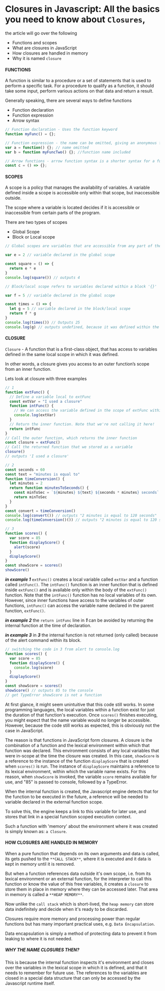 # Closures in Javascript: All the basics you need to know about `Closures`,

the article will go over the following

- Functions and scopes
- What are closures in JavaScript
- How closures are handled in memory
- Why it is named `closure`

#### FUNCTIONS

A function is similar to a procedure or a set of statements that is used to perform a specific task. For a procedure to qualify as a function, it should take some input, perform various actions on that data and return a result.

Generally speaking, there are several ways to define functions

- Function declaration
- Function expression
- Arrow syntax

```javascript
// Function daclaration - Uses the function keyword
function myFunc() = {};

// Function expression - the name can be omitted, giving an anonymous function
var a = function() {}; // name omitted
var b = function myFuncTwo() {}; //function name included

// Arrow functions - arrow function syntax is a shorter syntax for a function expression
const c = () => {};
```

#### SCOPES

A scope is a policy that manages the availability of variables. A variable defined inside a scope is accessible only within that scope, but inaccessible outside.

The scope where a variable is located decides if it is accessible or inaccessible from certain parts of the program.

There are two types of scopes

- Global Scope
- Block or Local scope

```javascript
// Global scopes are variables that are accessible from any part of the program

var e = 2 // variable declared in the global scope

const square = () => {
  return e * e
}
console.log(square()) // outputs 4

// Block/local scope refers to variables declared within a block '{}'

var f = 5 // variable declared in the global scope

const times = () => {
  let g = 5 // variable declared in the block/local scope
  return f * g
}
console.log(times()) // Outputs 25
console.log(g) // outputs undefined, because it was defined within the times function.
```

#### CLOSURE

`Closure` - A function that is a first-class object, that has access to variables defined in the same local scope in which it was defined.

In other words, a closure gives you access to an outer function’s scope from an inner function.

Lets look at closure with three examples

```javascript
// 1
function extFunc() {
  // Define a variable local to extFunc
  const extVar = "I used a closure"
  function intFunc() {
    // We can access the variable defined in the scope of extFunc within inFunc
    console.log(extVar)
  }
  // Return the inner function. Note that we're not calling it here!
  return intFunc
}
// Call the outer function, which returns the inner function
const closure = extFunc()
// Call the returned function that we stored as a variable
closure()
// outputs 'I used a closure'

// 2
const seconds = 60
const text = "minutes is equal to"
function timeConversion() {
  let minutes = 2
  return function minutesToSeconds() {
    const minToSec = `${minutes} ${text} ${seconds * minutes} seconds`
    return minToSec
  }
}
const convert = timeConversion()
console.log(convert()) // outputs "2 minutes is equal to 120 seconds"
console.log(timeConversion()()) // outputs "2 minutes is equal to 120 seconds"

// 3
function scores() {
  var score = 85
  function displayScore() {
    alert(score)
  }
  displayScore()
}
const showScore = scores()
showScore()
```

**_in example 1_**
`extFunc()` creates a local variable called `extVar` and a function called `intFunc()`. The `intFunc()` function is an inner function that is defined inside `extFunc()` and is available only within the body of the `extFunc()` function. Note that the `intFunc()` function has no local variables of its own. However, since inner functions have access to the variables of outer functions, `intFunc()` can access the variable name declared in the parent function, `extFunc()`.

**_in example 2_**
the `return intFunc` line in **_1_** can be avoided by returning the internal function at the time of declaration.

**_in example 3_**
in **_3_** the internal function is not returned (only called) because of the alert command within its block.

```javascript
// switching the code in 3 from alert to console.log
function scores() {
  var score = 85
  function displayScore() {
    console.log(score)
  }
  displayScore()
}
const showScore = scores()
showScore() // outputs 85 to the console
// get TypeError showScore is not a function
```

At first glance, it might seem unintuitive that this code still works. In some programming languages, the local variables within a function exist for just the duration of that function's execution. Once `scores()` finishes executing, you might expect that the name variable would no longer be accessible. However, because the code still works as expected, this is obviously not the case in JavaScript.

The reason is that functions in JavaScript form closures. A closure is the combination of a function and the lexical environment within which that function was declared. This environment consists of any local variables that were in-scope at the time the closure was created. In this case, `showScore` is a reference to the instance of the function `displayScore` that is created when `scores()` is run. The instance of `displayScore` maintains a reference to its lexical environment, within which the variable name exists. For this reason, when `showScore` is invoked, the variable `score` remains available for use, and "85" is passed to console, followed by a TypeError.

When the internal function is created, the Javascript engine detects that for the function to be executed in the future, a reference will be needed to variable declared in the external function scope.

To solve this, the engine keeps a link to this variable for later use, and stores that link in a special function scoped execution context.

Such a function with 'memory' about the environment where it was created is simply known as: `a Closure`.

#### HOW CLOSURES ARE HANDLED IN MEMORY

When a pure function that depends on its own arguments and data is called, its gets pushed to the `**CALL STACK**`, where it is executed and it data is kept in memory until it is removed.

But when a function references data outside it's own scope, i.e. from its lexical environment or an external function, for the interpreter to call this function or know the value of this free variables, it creates a `closure` to store them in place in memory where they can be accessed later. That area in memory is called a `**HEAP MEMORY**`.

Now unlike the `call stack` which is short-lived, the `heap memory` can store data indefinitely and decide when it's ready to be discarded.

Closures require more memory and processing power than regular functions but has many important practical uses, e.g. `Data Encapsulation`.

Data encapsulation is simply a method of protecting data to prevent it from leaking to where it is not needed.

##### WHY THE NAME CLOSURES THEN?

This is because the internal function inspects it's environment and closes over the variables in the lexical scope in which it is defined, and that it needs to remember for future use. The references to the variables are closed in a special data structure that can only be accessed by the Javascript runtime itself.
